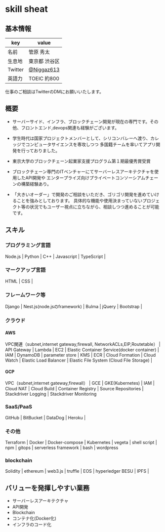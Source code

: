 # skill sheat

## 基本情報

|key|value|
|----|----|
|名前|管原 秀太|
|生息地|東京都 渋谷区|
|Twitter|[@Niggaz613](https://twitter.com/Niggaz613)|
|英語力|TOEIC 約800|

仕事のご相談はTwitterのDMにお願いいたします。

## 概要

- サーバーサイド、インフラ、ブロックチェーン開発が現在の専門です。その他、フロントエンド,devops関連も経験がございます。

- 学生時代は国家プロジェクトメンバーとして、シリコンバレーへ渡り、カレッジでコンピュータサイエンスを専攻しつつ
多国籍チームを率いてアプリ開発を行っておりました。

- 東京大学のブロックチェーン起業家支援プログラム第１期最優秀賞受賞

- ブロックチェーン専門のITベンチャーにてサーバーレスアーキテクチャを使用したAPI開発や
エンタープライズ向けプライベートコンソーシアムチェーンの構築経験あり。

- 「大きいオーダー」で開発のご相談をいただき、ゴリゴリ開発を進めていけることを強みとしております。
具体的な機能や使用決まっていないプロジェクト等の状況でもユーザー視点に立ちながら、相談しつつ進めることが可能です。

## スキル

### プログラミング言語

Node.js | Python | C++ | Javascript | TypeScript |

### マークアップ言語

HTML | CSS | 

### フレームワーク等

Django | Nest.js(node.jsのframework) | Bulma | jQuery  | Bootstrap |

### クラウド

#### AWS

VPC関連（subnet,internet gateway,firewall, NetworkACLs,EIP,Routetable） | API Gateway | Lambda | EC2 | Elastic Container Service(docker container) | IAM | DynamoDB | parameter store | KMS | ECR | Cloud Formation | Cloud Watch | Elastic Load Balancer | Elastic File System (Cloud File Storage) |

#### GCP

VPC（subnet,internet gateway,firewall） | GCE | GKE(Kubernetes) | IAM | Cloud NAT | Cloud Build | Container Registry | Source Repositories | Stackdriver Logging | Stackdriver Monitoring

### SaaS/PaaS

GitHub | BitBucket | DataDog | Heroku | 

### その他

Terraform | Docker | Docker-compose | Kubernetes | vegeta | shell script | npm | gitops | serverless framework | bash | wordpress

### blockchain

Solidity | ethereum | web3.js | truffle | EOS | hyperledger BESU | IPFS | 

## バリューを発揮しやすい業務

- サーバーレスアーキテクチャ
- API開発
- Blockchain
- コンテナ化(Docker化)
- インフラのコード化

